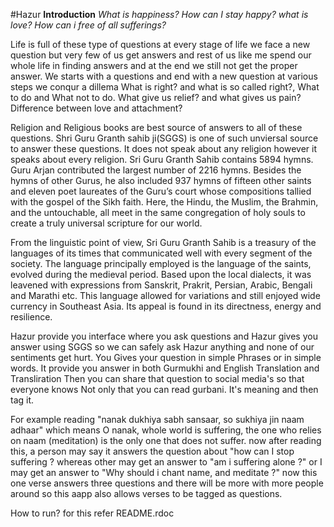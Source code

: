 #Hazur
**Introduction**
*What is happiness?
How can I stay happy?
what is love?
How can i free of all sufferings?*

Life is full of these type of questions at every stage of life we face a new question but very few of us get answers and rest of us like me spend our whole life in finding answers and at the end we still not get the proper answer. We starts with a questions and end with a new question at various steps we conqur a dillema What is right? and what is so called right?, What to do and What not to do. What give us relief? and what gives us pain? Difference between love and attachment? 

Religion and Religious books are best source of answers to all of these questions. Shri Guru Granth sahib ji(SGGS) is one of such unviersal source to answer these questions. It does not speak about any religion however it speaks about every religion. 
Sri Guru Granth Sahib contains 5894 hymns. Guru Arjan contributed the largest number of 2216 hymns. Besides the hymns of other Gurus, he also included 937 hymns of fifteen other saints and eleven poet laureates of the Guru’s court whose compositions tallied with the gospel of the Sikh faith. Here, the Hindu, the Muslim, the Brahmin, and the untouchable, all meet in the same congregation of holy souls to create a truly universal scripture for our world.

From the linguistic point of view, Sri Guru Granth Sahib is a treasury of the languages of its times that communicated well with every segment of the society. The language principally employed is the language of the saints, evolved during the medieval period. Based upon the local dialects, it was leavened with expressions from Sanskrit, Prakrit, Persian, Arabic, Bengali and Marathi etc. This language allowed for variations and still enjoyed wide currency in Southeast Asia. Its appeal is found in its directness, energy and resilience.

Hazur provide you interface where you ask questions and Hazur gives you answer using SGGS so we can safely ask Hazur anything and none of our sentiments get hurt. You Gives your question in simple Phrases or in simple words. It provide you answer in both Gurmukhi and English Translation and Transliration Then you can share that question to social media's so that everyone knows Not only that you can read gurbani. It's meaning and then tag it.

For example reading "nanak dukhiya sabh sansaar, so sukhiya jin naam adhaar" 
which means O nanak, whole world is suffering, the one who relies on naam (meditation) is the only one that does not suffer.
now after reading this, a person may say it answers the question about "how can I stop suffering ?
whereas other may get an answer to "am i suffering alone ?"
or I may get an answer to "Why should i chant name, and meditate ?"
now this one verse answers three questions
and there will be more with more people around
so this aapp also allows verses to be tagged as questions.

How to run?
for this refer README.rdoc 
